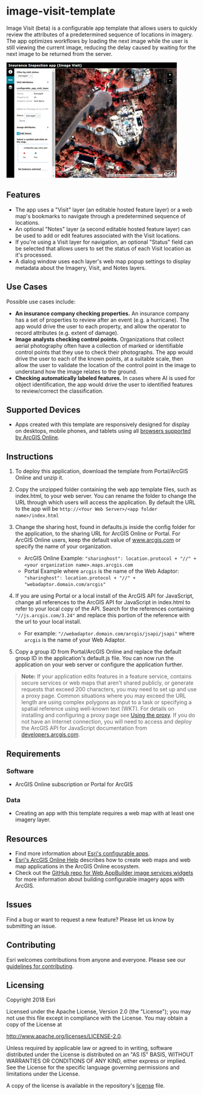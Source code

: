 # image-visit-template
Image Visit (beta) is a configurable app template that allows users to quickly review the attributes of a predetermined sequence of locations in imagery. The app optimizes workflows by loading the next image while the user is still viewing the current image, reducing the delay caused by waiting for the next image to be returned from the server. 

![App](ImageVisit.png)

## Features
* The app uses a "Visit" layer (an editable hosted feature layer) or a web map's bookmarks to navigate through a predetermined sequence of locations.
* An optional "Notes" layer (a second editable hosted feature layer) can be used to add or edit features associated with the Visit locations.
* If you're using a Visit layer for navigation, an optional "Status" field can be selected that allows users to set the status of each Visit location as it's processed.
* A dialog window uses each layer's web map popup settings to display metadata about the Imagery, Visit, and Notes layers.
## Use Cases
Possible use cases include:
* __An insurance company checking properties.__ An insurance company has a set of properties to review after an event (e.g. a hurricane). The app would drive the user to each property, and allow the operator to record attributes (e.g. extent of damage).
* __Image analysts checking control points.__ Organizations that collect aerial photography often have a collection of marked or identifiable control points that they use to check their photographs. The app would drive the user to each of the known points, at a suitable scale, then allow the user to validate the location of the control point in the image to understand how the image relates to the ground. 
* __Checking automatically labeled features.__ In cases where AI is used for object identification, the app would drive the user to identified features to review/correct the classification.
## Supported Devices
* Apps created with this template are responsively designed for display on desktops, mobile phones, and tablets  using all [browsers supported by ArcGIS Online](http://doc.arcgis.com/en/arcgis-online/reference/browsers.htm).

## Instructions
1. To deploy this application, download the template from Portal/ArcGIS Online and unzip it.
2. Copy the unzipped folder containing the web app template files, such as index.html, to your web server. You can rename the folder to change the URL through which users will access the application. By default the URL to the app will be `http://<Your Web Server>/<app folder name>/index.html`
3. Change the sharing host, found in defaults.js inside the config folder for the application, to the sharing URL for ArcGIS Online or Portal. For ArcGIS Online users, keep the default value of www.arcgis.com or specify the name of your organization.

	- ArcGIS Online Example:  `"sharinghost": location.protocol + "//" + <your organization name>.maps.arcgis.com`
	- Portal Example where `arcgis` is the name of the Web Adaptor: `"sharinghost": location.protocol + "//" + "webadaptor.domain.com/arcgis"`

4. If you are using Portal or a local install of the ArcGIS API for JavaScript, change all references to the ArcGIS API for JavaScript in index.html to refer to your local copy of the API. Search for the references containing `"//js.arcgis.com/3.24"` and replace this portion of the reference with the url to your local install.

	- For example: `"//webadaptor.domain.com/arcgis/jsapi/jsapi"` where `arcgis` is the name of your Web Adaptor.

5. Copy a group ID from Portal/ArcGIS Online and replace the default group ID in the application's default.js file. You can now run the application on your web server or configure the application further.

> **Note:** If your application edits features in a feature service, contains secure services or web maps that aren't shared publicly, or generate requests that exceed 200 characters, you may need to set up and use a proxy page. Common situations where you may exceed the URL length are using complex polygons as input to a task or specifying a spatial reference using well-known text (WKT). For details on installing and configuring a proxy page see [Using the proxy](https://developers.arcgis.com/javascript/jshelp/ags_proxy.html). If you do not have an Internet connection, you will need to access and deploy the ArcGIS API for JavaScript documentation from [developers.arcgis.com](https://developers.arcgis.com/).

## Requirements
### Software
* ArcGIS Online subscription or Portal for ArcGIS

### Data
* Creating an app with this template requires a web map with at least one imagery layer. 

## Resources
* Find more information about [Esri's configurable apps](http://www.esri.com/software/configurable-apps).
* [Esri's ArcGIS Online Help](http://resources.arcgis.com/en/help/arcgisonline/) describes how to create web maps and web map applications in the ArcGIS Online ecosystem.
* Check out the [GitHub repo for Web AppBuilder image services widgets](https://github.com/Esri/WAB-Image-Services-Widgets) for more information about building configurable imagery apps with ArcGIS.

## Issues
Find a bug or want to request a new feature?  Please let us know by submitting an issue.

## Contributing
Esri welcomes contributions from anyone and everyone. Please see our [guidelines for contributing](https://github.com/esri/contributing).

## Licensing
Copyright 2018 Esri

Licensed under the Apache License, Version 2.0 (the "License"); you may not use this file except in compliance with the License. You may obtain a copy of the License at 

http://www.apache.org/licenses/LICENSE-2.0. 

Unless required by applicable law or agreed to in writing, software distributed under the License is distributed on an "AS IS" BASIS, WITHOUT WARRANTIES OR CONDITIONS OF ANY KIND, either express or implied. See the License for the specific language governing permissions and limitations under the License.

A copy of the license is available in the repository's [license](LICENSE) file.


